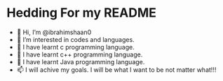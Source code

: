 # Hedding For my README

- 👋 Hi, I’m @ibrahimshaan0
- 👀 I’m interested in codes and languages.
- 🌱 I have learnt c programming language.
- 🌱 I have learnt c++ programming language.
- 🌱 I have learnt Java programming language.
- 📫 I will achive my goals. I will be what I want to be not matter what!!!

<!---
ibrahimshaan0/ibrahimshaan0 is a ✨ special ✨ repository because its `README.md` (this file) appears on your GitHub profile.
You can click the Preview link to take a look at your changes.
--->
